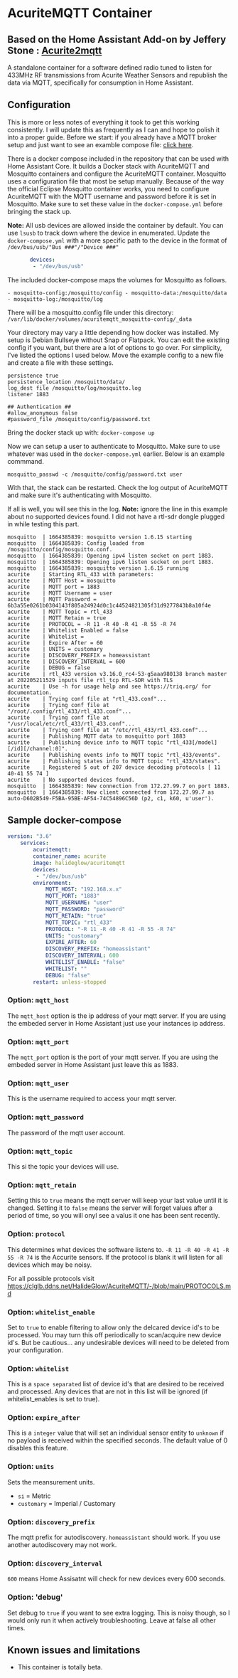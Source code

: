 # AcuriteMQTT Container

## Based on the Home Assistant Add-on by Jeffery Stone : [Acurite2mqtt](https://github.com/thejeffreystone/hassio_addons/tree/main/acurite2mqtt)
A standalone container for a software defined radio tuned to listen for 433MHz RF transmissions from Acurite Weather Sensors and republish the data via MQTT, specifically for consumption in Home Assistant.

## Configuration
This is more or less notes of everything it took to get this working consistently. I will update this as frequently as I can and hope to polish it into a proper guide. 
Before we start: if you already have a MQTT broker setup and just want to see an examble compose file: [click here](#sample-docker-compose).


There is a docker compose included in the repository that can be used with Home Assistant Core. It builds a Docker stack with AcuriteMQTT and Mosquitto containers and configure the AcuriteMQTT container. Mosquitto uses a configuration file that most be setup manually. Because of the way the official Eclipse Mosquitto container works, you need to configure AcuriteMQTT with the MQTT username and password before it is set in Mosquitto. Make sure to set these value in the ```docker-compose.yml``` before bringing the stack up. 

**Note:** All usb devices are allowed inside the container by default. You can use ```lsusb``` to track down where the device in enumerated. Update the ```docker-compose.yml```
with a more specific path to the device in the format of ```/dev/bus/usb/"Bus ###"/"Device ###" ```
```yaml
       devices:
        - "/dev/bus/usb"
```

The included docker-compose maps the volumes for Mosquitto as follows.

```- mosquitto-config:/mosquitto/config - mosquitto-data:/mosquitto/data - mosquitto-log:/mosquitto/log```

There will be a mosquitto.config file under this directory: ```/var/lib/docker/volumes/acuritemqtt_mosquitto-config/_data```

Your directory may vary a little depending how docker was installed. My setup is Debian Bullseye without Snap or Flatpack.
You can edit the existing config if you want, but there are a lot of options to go over. For simplicity, I've listed the options I used below. Move the example config to a new file and create a file with these settings.
```
persistence true
persistence_location /mosquitto/data/
log_dest file /mosquitto/log/mosquitto.log
listener 1883

## Authentication ##
#allow_anonymous false
#password_file /mosquitto/config/password.txt
```

Bring the docker stack up with: ```docker-compose up``` 

Now we can setup a user to authenticate to Mosquitto. Make sure to use whatever was used in the ```docker-compose.yml``` earlier. 
Below is an example commmand.

```mosquitto_passwd -c /mosquitto/config/password.txt user```

With that, the stack can be restarted. Check the log output of AcuriteMQTT and make sure it's authenticating with Mosquitto. 

If all is well, you will see this in the log.
**Note:** ignore the line in this example about no supported devices found. I did not have a rtl-sdr dongle plugged in while testing this part.

```
mosquitto  | 1664385839: mosquitto version 1.6.15 starting
mosquitto  | 1664385839: Config loaded from /mosquitto/config/mosquitto.conf.
mosquitto  | 1664385839: Opening ipv4 listen socket on port 1883.
mosquitto  | 1664385839: Opening ipv6 listen socket on port 1883.
mosquitto  | 1664385839: mosquitto version 1.6.15 running
acurite    | Starting RTL_433 with parameters:
acurite    | MQTT Host = mosquitto
acurite    | MQTT port = 1883
acurite    | MQTT Username = user
acurite    | MQTT Password = 6b3a55e0261b0304143f805a24924d0c1c44524821305f31d9277843b8a10f4e
acurite    | MQTT Topic = rtl_433
acurite    | MQTT Retain = true
acurite    | PROTOCOL = -R 11 -R 40 -R 41 -R 55 -R 74
acurite    | Whitelist Enabled = false
acurite    | Whitelist =
acurite    | Expire After = 60
acurite    | UNITS = customary
acurite    | DISCOVERY_PREFIX = homeassistant
acurite    | DISCOVERY_INTERVAL = 600
acurite    | DEBUG = false
acurite    | rtl_433 version v3.16.0_rc4-53-g5aaa980138 branch master at 202205211529 inputs file rtl_tcp RTL-SDR with TLS
acurite    | Use -h for usage help and see https://triq.org/ for documentation.
acurite    | Trying conf file at "rtl_433.conf"...
acurite    | Trying conf file at "/root/.config/rtl_433/rtl_433.conf"...
acurite    | Trying conf file at "/usr/local/etc/rtl_433/rtl_433.conf"...
acurite    | Trying conf file at "/etc/rtl_433/rtl_433.conf"...
acurite    | Publishing MQTT data to mosquitto port 1883
acurite    | Publishing device info to MQTT topic "rtl_433[/model][/id][/channel:0]".
acurite    | Publishing events info to MQTT topic "rtl_433/events".
acurite    | Publishing states info to MQTT topic "rtl_433/states".
acurite    | Registered 5 out of 207 device decoding protocols [ 11 40-41 55 74 ]
acurite    | No supported devices found.
mosquitto  | 1664385839: New connection from 172.27.99.7 on port 1883.
mosquitto  | 1664385839: New client connected from 172.27.99.7 as auto-D602B549-F5BA-95BE-AF54-74C54896C56D (p2, c1, k60, u'user').

```



## Sample docker-compose

```yaml 
version: "3.6"
    services:
        acuritemqtt:
        container_name: acurite
        image: halideglow/acuritemqtt
        devices:
         - "/dev/bus/usb"
        environment:
            MQTT_HOST: "192.168.x.x"
            MQTT_PORT: "1883"
            MQTT_USERNAME: "user"
            MQTT_PASSWORD: "password"
            MQTT_RETAIN: "true"
            MQTT_TOPIC: "rtl_433"
            PROTOCOL: "-R 11 -R 40 -R 41 -R 55 -R 74"
            UNITS: "customary"
            EXPIRE_AFTER: 60
            DISCOVERY_PREFIX: "homeassistant"
            DISCOVERY_INTERVAL: 600
            WHITELIST_ENABLE: "false"
            WHITELIST: ""
            DEBUG: "false"
        restart: unless-stopped
```

### Option: `mqtt_host`

The `mqtt_host` option is the ip address of your mqtt server. If you are using the embeded server in Home Assistant just use your instances ip address.

### Option: `mqtt_port`

The `mqtt_port` option is the port of your mqtt server. If you are using the embeded server in Home Assistant just leave this as 1883.

### Option: `mqtt_user`

This is the username required to access your mqtt server.

### Option: `mqtt_password`

The password of the mqtt user account.

### Option: `mqtt_topic`

This si the topic your devices will use.

### Option: `mqtt_retain`

Setting this to `true` means the mqtt server will keep your last value 
until it is changed. Setting it to `false` means the server will forget values after a period of time, 
so you will onyl see a valus it one has been sent recently.

### Option: `protocol`

This determines what devices the software listens to. `-R 11 -R 40 -R 41 -R 55 -R 74` 
is the Accurite sensors. If the protocol is blank it will listen for all devices
which may be noisy.

For all possible protocols visit <https://clglb.ddns.net/HalideGlow/AcuriteMQTT/-/blob/main/PROTOCOLS.md>

### Option: `whitelist_enable`

Set to `true` to enable filtering to allow only the delcared device id's to be processed.  You may turn this off periodically
to scan/acquire new device id's.  But be cautious... any undesirable devices will need to be deleted from your configuration.

### Option: `whitelist`

This is a `space separated` list of device id's that are desired to be received and processed.  Any devices that are not in this
list will be ignored (if whitelist_enables is set to true).

### Option: `expire_after`

This is a `integer` value that will set an individual sensor entity to `unknown` if no payload is received within the specified seconds. The default value of 0 disables this feature.

### Option: `units`

Sets the meansurement units. 
- `si` = Metric
- `customary` = Imperial / Customary  

### Option: `discovery_prefix`

The mqtt prefix for autodiscovery. `homeassistant` should work. If you use another autodiscovery may not work.

### Option: `discovery_interval`

`600` means Home Assisatnt will check for new devices every 600 seconds. 

### Option: 'debug'

Set debug to `true` if you want to see extra logging. This is noisy though, so I would only run it when actively troubleshooting. Leave at false all other times. 

## Known issues and limitations

- This container is totally beta. 
